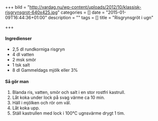 +++
bild = "http://vardag.nu/wp-content/uploads/2012/10/klassisk-risgrynsgrot-640x425.jpg"
categories = []
date = "2015-01-09T16:44:36+01:00"
description = ""
tags = []
title = "Risgrynsgröt i ugn"

+++

#### Ingredienser

- 2,5 dl rundkorniga risgryn
- 4 dl vatten
- 2 msk smör
- 1 tsk salt
- 8 dl Gammeldags mjölk eller 3%

#### Så gör man

1. Blanda ris, vatten, smör och salt i en stor rostfri kastrull.
1. Låt koka under lock på svag värme ca 10 min.
1. Häll i mjölken och rör om väl.
1. Låt koka upp.
1. Ställ kastrullen med lock i 100°C ugnsvärme drygt 1 tim.

